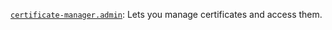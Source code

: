 [`certificate-manager.admin`](../../../../iam/concepts/access-control/roles.md#certificate-manager-admin): Lets you manage certificates and access them.

